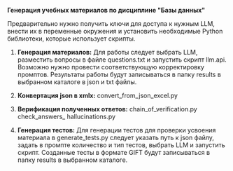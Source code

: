 **Генерация учебных материалов по дисциплине "Базы данных"**

Предварительно нужно получить ключи для доступа к нужным LLM, внести их в переменные окружения и установить необходимые Python библиотеки, которые использует скрипты.


1.  **Генерация материалов:**
Для работы следует выбрать LLM, разместить вопросы в файле questions.txt и запустить скрипт llm.api. Возможно нужно провести соответствующую корректировку промптов.
Результаты работы будут записываться в папку results в выбранном каталоге в json и txt файлы.

2.  **Конвертация json в xmlx:**
convert_from_json_excel.py
 
3.  **Верификация полученных ответов:**
chain_of_verification.py
check_answers_ hallucinations.py

4.  **Генерация тестов:**
Для генерации тестов для проверки усвоения материала в generate_tests.py следует указать путь к json файлу, задать в промпте количество и тип тестов, выбрать LLM и запустить скрипт. 
Созданные тесты в формате GIFT будут записываться в папку results в выбранном каталоге.


    